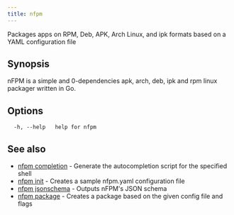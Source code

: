 ```yaml
---
title: nfpm
---
```


Packages apps on RPM, Deb, APK, Arch Linux, and ipk formats based on a YAML configuration file

## Synopsis

nFPM is a simple and 0-dependencies apk, arch, deb, ipk and rpm linux packager written in Go.

## Options

```
  -h, --help   help for nfpm
```

## See also

* [nfpm completion](/docs/cmd/nfpm_completion/)	 - Generate the autocompletion script for the specified shell
* [nfpm init](/docs/cmd/nfpm_init/)	 - Creates a sample nfpm.yaml configuration file
* [nfpm jsonschema](/docs/cmd/nfpm_jsonschema/)	 - Outputs nFPM's JSON schema
* [nfpm package](/docs/cmd/nfpm_package/)	 - Creates a package based on the given config file and flags

